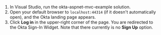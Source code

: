 1. In Visual Studio, run the okta-aspnet-mvc-example solution.
2. Open your default browser to `localhost:44314` (if it doesn't automatically open), and the Okta <StackSnippet snippet="applang" noSelector inline /> landing page appears.
3. Click **Log in** in the upper-right corner of the page. You are redirected to the Okta Sign-In Widget. Note that there currently is no **Sign Up** option.
